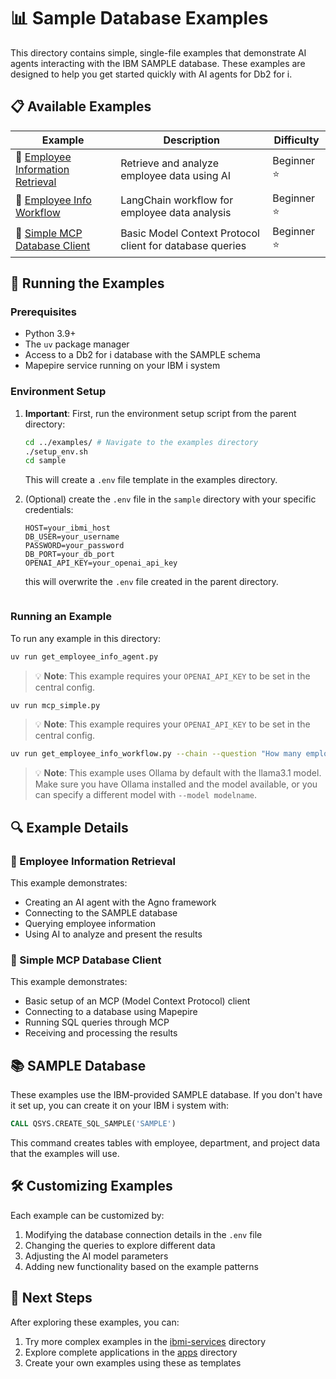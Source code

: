 # 📊 Sample Database Examples

This directory contains simple, single-file examples that demonstrate AI agents interacting with the IBM SAMPLE database. These examples are designed to help you get started quickly with AI agents for Db2 for i.

## 📋 Available Examples

| Example | Description | Difficulty |
|---------|-------------|------------|
| 👥 [Employee Information Retrieval](get_employee_info_agent.py) | Retrieve and analyze employee data using AI | Beginner ⭐ |
| 🔄 [Employee Info Workflow](get_employee_info_workflow.py) | LangChain workflow for employee data analysis | Beginner ⭐ |
| 🔌 [Simple MCP Database Client](mcp_simple.py) | Basic Model Context Protocol client for database queries | Beginner ⭐ |

## 🚀 Running the Examples

### Prerequisites

- Python 3.9+
- The `uv` package manager
- Access to a Db2 for i database with the SAMPLE schema
- Mapepire service running on your IBM i system

### Environment Setup

1. **Important**: First, run the environment setup script from the parent directory:
   ```bash
   cd ../examples/ # Navigate to the examples directory 
   ./setup_env.sh
   cd sample
   ```
   This will create a `.env` file template in the examples directory.

2. (Optional) create the `.env` file in the `sample` directory with your specific credentials:
   ```
   HOST=your_ibmi_host
   DB_USER=your_username
   PASSWORD=your_password
   DB_PORT=your_db_port
   OPENAI_API_KEY=your_openai_api_key
   ```
   this will overwrite the `.env` file created in the parent directory.
   ```

### Running an Example

To run any example in this directory:

```bash
uv run get_employee_info_agent.py
```

> 💡 **Note**: This example requires your `OPENAI_API_KEY` to be set in the central config. 



```bash
uv run mcp_simple.py
```

> 💡 **Note**: This example requires your `OPENAI_API_KEY` to be set in the central config.

```bash
uv run get_employee_info_workflow.py --chain --question "How many employees are in each department?"
```

> 💡 **Note**: This example uses Ollama by default with the llama3.1 model. Make sure you have Ollama installed and the model available, or you can specify a different model with `--model modelname`.

## 🔍 Example Details

### 👥 Employee Information Retrieval

This example demonstrates:
- Creating an AI agent with the Agno framework
- Connecting to the SAMPLE database
- Querying employee information
- Using AI to analyze and present the results

### 🔌 Simple MCP Database Client

This example demonstrates:
- Basic setup of an MCP (Model Context Protocol) client
- Connecting to a database using Mapepire
- Running SQL queries through MCP
- Receiving and processing the results

## 📚 SAMPLE Database

These examples use the IBM-provided SAMPLE database. If you don't have it set up, you can create it on your IBM i system with:

```sql
CALL QSYS.CREATE_SQL_SAMPLE('SAMPLE')
```

This command creates tables with employee, department, and project data that the examples will use.

## 🛠️ Customizing Examples

Each example can be customized by:

1. Modifying the database connection details in the `.env` file
2. Changing the queries to explore different data
3. Adjusting the AI model parameters
4. Adding new functionality based on the example patterns

## 📌 Next Steps

After exploring these examples, you can:

1. Try more complex examples in the [ibmi-services](../ibmi-services/) directory
2. Explore complete applications in the [apps](../apps/) directory
3. Create your own examples using these as templates